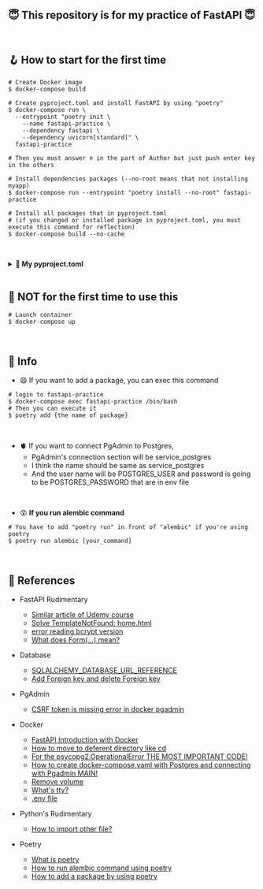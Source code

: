 ## 😇 This repository is for my practice of FastAPI 😇
<br>

## 🪝 How to start for the first time
``` shell
# Create Docker image
$ docker-compose build

# Create pyproject.toml and install FastAPI by using "poetry"
$ docker-compose run \
  --entrypoint "poetry init \
    --name fastapi-practice \
    --dependency fastapi \
    --dependency uvicorn[standard]" \
  fastapi-practice

# Then you must answer n in the part of Author but just push enter key in the others

# Install dependencies packages (--no-root means that not installing myapp)
$ docker-compose run --entrypoint "poetry install --no-root" fastapi-practice

# Install all packages that in pyproject.toml
# (if you changed or installed package in pyproject.toml, you must execute this command for reflection)
$ docker-compose build --no-cache
```
<br>

**<details><summary>👹 My pyproject.toml</summary>**

```toml
[tool.poetry]
name = "fastapi-practice"
version = "0.1.0"
description = ""
authors = ["Your Name <you@example.com>"]
readme = "README.md"

[tool.poetry.dependencies]
python = "^3.9"
fastapi = "^0.110.0"
uvicorn = {extras = ["standard"], version = "^0.29.0"}
sqlalchemy = "^2.0.29"
passlib = {extras = ["bcrypt"], version = "^1.7.4"}
bcrypt = "^4.1.2"
python-multipart = "^0.0.9"
python-jose = {extras = ["cryptography"], version = "^3.3.0"}
psycopg2-binary = "^2.9.9"
psycopg2 = "^2.9.9"
wheel = "^0.43.0"
alembic = "^1.13.1"
pytest = "^8.1.1"
httpx = "^0.27.0"
pytest-asyncio = "^0.23.6"
aiofiles = "^23.2.1"
jinja2 = "^3.1.3"

[build-system]
requires = ["poetry-core"]
build-backend = "poetry.core.masonry.api"
```
</details>

<br>

## 🚦 NOT for the first time to use this
``` shell
# Launch container
$ docker-compose up
```
<br>

## 🦖 Info
- 😄 If you want to add a package, you can exec this command
```shell
# login to fastapi-practice
$ docker-compose exec fastapi-practice /bin/bash
# Then you can execute it
$ poetry add {the name of package}
```
<br>

- 🫀 If you want to connect PgAdmin to Postgres,
  - PgAdmin's connection section will be service_postgres
  - I think the name should be same as service_postgres
  - And the user name will be POSTGRES_USER and password is going to be POSTGRES_PASSWORD that are in env file

<br>

- 😵 **If you run alembic command**
```shell
# You have to add "poetry run" in front of "alembic" if you're using poetry
$ poetry run alembic [your_command]
```
<br>


## 🚢 References

- FastAPI Rudimentary
  - [Similar article of Udemy course](https://qiita.com/yamarao/items/6889adfd4b484b7b5e11)
  - [Solve TemplateNotFound: home.html](https://www.reddit.com/r/FastAPI/comments/jd7h07/jinja2_templatenotfound_error/)
  - [error reading bcrypt version ](https://github.com/langflow-ai/langflow/issues/1173)
  - [What does Form(...) mean?](https://zenn.dev/chanyou0311/articles/fast-api-intro)

- Database
  - [SQLALCHEMY_DATABASE_URL_REFERENCE](https://stackoverflow.com/questions/71116549/sqlalchemy-exc-operationalerror-psycopg2-operationalerror-with-postgresql)
  - [Add Foreign key and delete Foreign key](https://postgresweb.com/post-6354#google_vignette)

- PgAdmin
  - [CSRF token is missing error in docker pgadmin](https://stackoverflow.com/questions/64394628/csrf-token-is-missing-error-in-docker-pgadmin)

- Docker
  - [FastAPI Introduction with Docker](https://zenn.dev/sh0nk/books/537bb028709ab9/)
  - [How to move to deferent directory like cd](https://qiita.com/rururu_kenken/items/8b5862e54fbe156a8cb8)
  - [For the psycopg2.OperationalError THE MOST IMPORTANT CODE!](https://zenn.dev/ryo_t/articles/3be7a5ca39d496)
  - [How to create docker-compose.yaml with Postgres and connecting with Pgadmin MAIN!](https://qiita.com/Akhr/items/8d5b5127ee971a640253)
  - [Remove volume](https://ysko909.github.io/posts/delete-volume-when-get-password-authentication-failed-error/)
  - [What's tty?](https://zenn.dev/hohner/articles/43a0da20181d34)
  - [.env file](https://qiita.com/SolKul/items/989727aeeafcae28ecf7)

- Python's Rudimentary
  - [How to import other file?](https://qiita.com/karadaharu/items/37403e6e82ae4417d1b3)

- Poetry
  - [What is poetry](https://qiita.com/nilwurtz/items/0e5b8382757ccad9a56c)
  - [How to run alembic command using poetry](https://zenn.dev/keita_f/articles/4493e3cfd76aec)
  - [How to add a package by using poetry](https://zenn.dev/rihito/articles/7b48821e4a3f74)
